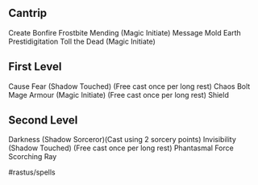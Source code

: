 
## Cantrip

Create Bonfire
Frostbite
Mending (Magic Initiate)
Message
Mold Earth
Prestidigitation
Toll the Dead (Magic Initiate)

## First Level

Cause Fear (Shadow Touched) (Free cast once per long rest)
Chaos Bolt
Mage Armour (Magic Initiate) (Free cast once per long rest)
Shield 



## Second Level
Darkness (Shadow Sorceror)(Cast using 2 sorcery points)
Invisibility (Shadow Touched) (Free cast once per long rest)
Phantasmal Force 
Scorching Ray

#rastus/spells
